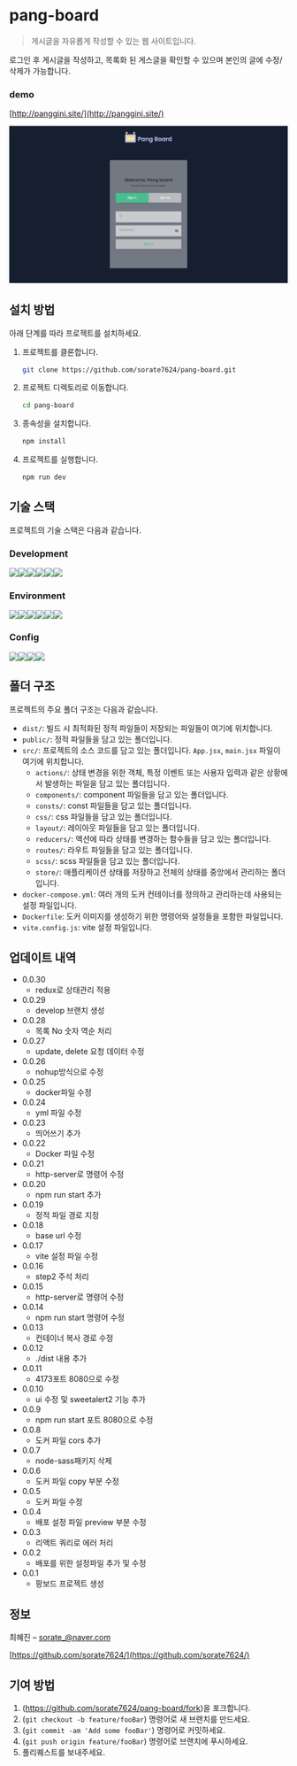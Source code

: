 # pang-board

> 게시글을 자유롭게 작성할 수 있는 웹 사이트입니다.

로그인 후 게시글을 작성하고, 목록화 된 게스글을 확인할 수 있으며 본인의 글에 수정/삭제가 가능합니다.

### demo

[http://panggini.site/](http://panggini.site/)

![pang-board](./pang-board.png)

## 설치 방법

아래 단계를 따라 프로젝트를 설치하세요.

1. 프로젝트를 클론합니다.

   ```bash
   git clone https://github.com/sorate7624/pang-board.git
   ```

2. 프로젝트 디렉토리로 이동합니다.

   ```bash
   cd pang-board
   ```

3. 종속성을 설치합니다.

   ```bash
   npm install
   ```

4. 프로젝트를 실행합니다.
   ```bash
   npm run dev
   ```

## 기술 스택

프로젝트의 기술 스택은 다음과 같습니다.

### Development

<div style="display: flex">
  <img src="https://img.shields.io/badge/react-61DAFB?style=for-the-badge&logo=react&logoColor=white">
  <img src="https://img.shields.io/badge/reactQuery-FF4154?style=for-the-badge&logo=reactQuery&logoColor=white">
  <img src="https://img.shields.io/badge/redux-764ABC?style=for-the-badge&logo=redux&logoColor=white">
  <img src="https://img.shields.io/badge/react data grid-000000?style=for-the-badge&logo=reactDataGrid&logoColor=white">
  <img src="https://img.shields.io/badge/scss-CC6699?style=for-the-badge&logo=scss&logoColor=white">
  <img src="https://img.shields.io/badge/animate.css-FCE5CD?style=for-the-badge&logo=animate.css&logoColor=341C75">
  <br/>
</div>

### Environment

<div style="display: flex">
  <img src="https://img.shields.io/badge/visual studio code-007ACC?style=for-the-badge&logo=visualstudiocode&logoColor=white">
  <img src="https://img.shields.io/badge/git-F05032?style=for-the-badge&logo=git&logoColor=white">
  <img src="https://img.shields.io/badge/github-181717?style=for-the-badge&logo=github&logoColor=white">
  <img src="https://img.shields.io/badge/mongodb-47A248?style=for-the-badge&logo=mongodb&logoColor=white">
  <img src="https://img.shields.io/badge/amazonEc2-FF9900?style=for-the-badge&logo=amazonEc2&logoColor=white">
  <img src="https://img.shields.io/badge/amazone route53-F48536?style=for-the-badge&logo=amazoneRoute53&logoColor=white">
</div>

### Config

<div style="display: flex">
  <img src="https://img.shields.io/badge/npm-CB3837?style=for-the-badge&logo=npm&logoColor=white">
  <img src="https://img.shields.io/badge/postcss-DD3A0A?style=for-the-badge&logo=postcss&logoColor=white">
  <img src="https://img.shields.io/badge/vite-646CFF?style=for-the-badge&logo=vite&logoColor=white">
  <img src="https://img.shields.io/badge/docker-2496ED?style=for-the-badge&logo=docker&logoColor=white">
</div>

## 폴더 구조

프로젝트의 주요 폴더 구조는 다음과 같습니다.

- `dist/`: 빌드 시 최적화된 정적 파일들이 저장되는 파일들이 여기에 위치합니다.
- `public/`: 정적 파일들을 담고 있는 폴더입니다.
- `src/`: 프로젝트의 소스 코드를 담고 있는 폴더입니다. `App.jsx`, `main.jsx` 파일이 여기에 위치합니다.
  - `actions/`: 상태 변경을 위한 객체, 특정 이벤트 또는 사용자 입력과 같은 상황에서 발생하는 파일을 담고 있는 폴더입니다.
  - `components/`: component 파일들을 담고 있는 폴더입니다.
  - `consts/`: const 파일들을 담고 있는 폴더입니다.
  - `css/`: css 파일들을 담고 있는 폴더입니다.
  - `layout/`: 레이아웃 파일들을 담고 있는 폴더입니다.
  - `reducers/`: 액션에 따라 상태를 변경하는 함수들을 담고 있는 폴더입니다.
  - `routes/`: 라우트 파일들을 담고 있는 폴더입니다.
  - `scss/`: scss 파일들을 담고 있는 폴더입니다.
  - `store/`: 애플리케이션 상태를 저장하고 전체의 상태를 중앙에서 관리하는 폴더입니다.
- `docker-compose.yml`: 여러 개의 도커 컨테이너를 정의하고 관리하는데 사용되는 설정 파일입니다.
- `Dockerfile`: 도커 이미지를 생성하기 위한 명령어와 설정들을 포함한 파일입니다.
- `vite.config.js`: vite 설정 파일입니다.

## 업데이트 내역

- 0.0.30
  - redux로 상태관리 적용
- 0.0.29
  - develop 브랜치 생성
- 0.0.28
  - 목록 No 숫자 역순 처리
- 0.0.27
  - update, delete 요청 데이터 수정
- 0.0.26
  - nohup방식으로 수정
- 0.0.25
  - docker파일 수정
- 0.0.24
  - yml 파일 수정
- 0.0.23
  - 띄어쓰기 추가
- 0.0.22
  - Docker 파일 수정
- 0.0.21
  - http-server로 명령어 수정
- 0.0.20
  - npm run start 추가
- 0.0.19
  - 정적 파일 경로 지정
- 0.0.18
  - base url 수정
- 0.0.17
  - vite 설정 파일 수정
- 0.0.16
  - step2 주석 처리
- 0.0.15
  - http-server로 명령어 수정
- 0.0.14
  - npm run start 명령어 수정
- 0.0.13
  - 컨테이너 복사 경로 수정
- 0.0.12
  - ./dist 내용 추가
- 0.0.11
  - 4173포트 8080으로 수정
- 0.0.10
  - ui 수정 및 sweetalert2 기능 추가
- 0.0.9
  - npm run start 포트 8080으로 수정
- 0.0.8
  - 도커 파일 cors 추가
- 0.0.7
  - node-sass패키지 삭제
- 0.0.6
  - 도커 파일 copy 부분 수정
- 0.0.5
  - 도커 파일 수정
- 0.0.4
  - 배포 설정 파일 preview 부분 수정
- 0.0.3
  - 리액트 쿼리로 에러 처리
- 0.0.2
  - 배포를 위한 설정파일 추가 및 수정
- 0.0.1
  - 팡보드 프로젝트 생성

## 정보

최혜진 – sorate_@naver.com

[https://github.com/sorate7624/](https://github.com/sorate7624/)

## 기여 방법

1. (<https://github.com/sorate7624/pang-board/fork>)을 포크합니다.
2. (`git checkout -b feature/fooBar`) 명령어로 새 브랜치를 만드세요.
3. (`git commit -am 'Add some fooBar'`) 명령어로 커밋하세요.
4. (`git push origin feature/fooBar`) 명령어로 브랜치에 푸시하세요.
5. 풀리퀘스트를 보내주세요.
